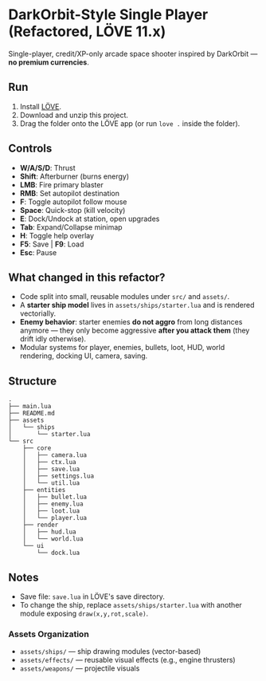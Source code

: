 
# DarkOrbit-Style Single Player (Refactored, LÖVE 11.x)

Single-player, credit/XP-only arcade space shooter inspired by DarkOrbit — **no premium currencies**.

## Run
1. Install [LÖVE](https://love2d.org/).
2. Download and unzip this project.
3. Drag the folder onto the LÖVE app (or run `love .` inside the folder).

## Controls
- **W/A/S/D**: Thrust
- **Shift**: Afterburner (burns energy)
- **LMB**: Fire primary blaster
- **RMB**: Set autopilot destination
- **F**: Toggle autopilot follow mouse
- **Space**: Quick-stop (kill velocity)
- **E**: Dock/Undock at station, open upgrades
- **Tab**: Expand/Collapse minimap
- **H**: Toggle help overlay
- **F5**: Save  |  **F9**: Load
- **Esc**: Pause

## What changed in this refactor?
- Code split into small, reusable modules under `src/` and `assets/`.
- A **starter ship model** lives in `assets/ships/starter.lua` and is rendered vectorially.
- **Enemy behavior**: starter enemies **do not aggro** from long distances anymore — they only become aggressive **after you attack them** (they drift idly otherwise).
- Modular systems for player, enemies, bullets, loot, HUD, world rendering, docking UI, camera, saving.

## Structure
```
.
├── main.lua
├── README.md
├── assets
│   └── ships
│       └── starter.lua
└── src
    ├── core
    │   ├── camera.lua
    │   ├── ctx.lua
    │   ├── save.lua
    │   ├── settings.lua
    │   └── util.lua
    ├── entities
    │   ├── bullet.lua
    │   ├── enemy.lua
    │   ├── loot.lua
    │   └── player.lua
    ├── render
    │   ├── hud.lua
    │   └── world.lua
    └── ui
        └── dock.lua
```

## Notes
- Save file: `save.lua` in LÖVE's save directory.
- To change the ship, replace `assets/ships/starter.lua` with another module exposing `draw(x,y,rot,scale)`.

### Assets Organization
- `assets/ships/` — ship drawing modules (vector-based)
- `assets/effects/` — reusable visual effects (e.g., engine thrusters)
- `assets/weapons/` — projectile visuals

